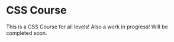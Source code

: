 # CSS Course
This is a CSS Course for all levels! 
Also a work in progress!
Will be completed soon.
